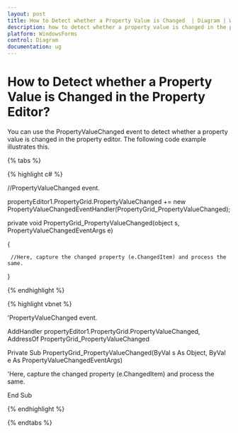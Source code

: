 ```yaml
---
layout: post
title: How to Detect whether a Property Value is Changed  | Diagram | WindowsForms | Syncfusion
description: how to detect whether a property value is changed in the property editor?
platform: WindowsForms
control: Diagram
documentation: ug
---
```


# How to Detect whether a Property Value is Changed in the Property Editor?

You can use the PropertyValueChanged event to detect whether a property value is changed in the property editor. The following code example illustrates this.

{% tabs %}

{% highlight c# %}

//PropertyValueChanged event.

propertyEditor1.PropertyGrid.PropertyValueChanged += new PropertyValueChangedEventHandler(PropertyGrid_PropertyValueChanged);

private void PropertyGrid_PropertyValueChanged(object s, PropertyValueChangedEventArgs e)

{            

     //Here, capture the changed property (e.ChangedItem) and process the same.

}

{% endhighlight %}

{% highlight vbnet %}

'PropertyValueChanged event.

AddHandler propertyEditor1.PropertyGrid.PropertyValueChanged, AddressOf PropertyGrid_PropertyValueChanged

Private Sub PropertyGrid_PropertyValueChanged(ByVal s As Object, ByVal e As PropertyValueChangedEventArgs)

'Here, capture the changed property (e.ChangedItem) and process the same.

End Sub

{% endhighlight %}

{% endtabs %}